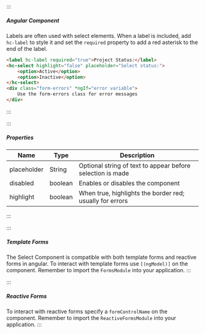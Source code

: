 :::
##### Angular Component
Labels are often used with select elements.  When a label is included, add `hc-label` to style it and set the `required` property to add a red asterisk to the end of the label.

``` html
<label hc-label required="true">Project Status:</label>
<hc-select highlight="false" placeholder="Select status:">
    <option>Active</option>
    <option>Inactive</option>
</hc-select>
<div class="form-errors" *ngIf="error variable">
    Use the form-errors class for error messages
</div>
```
:::

:::
##### Properties
| Name | Type | Description |
| - | - | - |
|placeholder|String|Optional string of text to appear before selection is made|
|disabled|boolean|Enables or disables the component|
|highlight|boolean|When true, highlights the border red; usually for errors|
:::

:::
##### Template Forms

The Select Component is compatible with both template forms and reactive forms in angular. To interact with template forms use `[(ngModel)]` on the component. Remember to import the `FormsModule` into your application.
:::

:::
##### Reactive Forms

To interact with reactive forms specify a `formControlName` on the component. Remember to import the `ReactiveFormsModule` into your application.
:::
